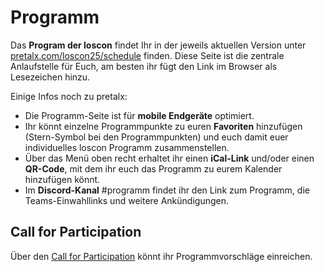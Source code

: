 # Programm

Das **Program der loscon** findet Ihr in der jeweils aktuellen Version unter [pretalx.com/loscon25/schedule](https://pretalx.com/loscon25/schedule/) finden. Diese Seite ist die zentrale Anlaufstelle für Euch, am besten ihr fügt den Link im Browser als Lesezeichen hinzu.

Einige Infos noch zu pretalx:

- Die Programm-Seite ist für **mobile Endgeräte** optimiert.
- Ihr könnt einzelne Programmpunkte zu euren **Favoriten** hinzufügen (Stern-Symbol bei den Programmpunkten) und euch damit euer individuelles loscon Programm zusammenstellen.
- Über das Menü oben recht erhaltet ihr einen **iCal-Link** und/oder einen **QR-Code**, mit dem ihr euch das Programm zu eurem Kalender hinzufügen könnt.
- Im **Discord-Kanal** #programm findet ihr den Link zum Programm, die Teams-Einwahllinks und weitere Ankündigungen.

## Call for Participation

Über den [Call for Participation](https://pretalx.com/loscon25/cfp) könnt ihr Programmvorschläge einreichen.